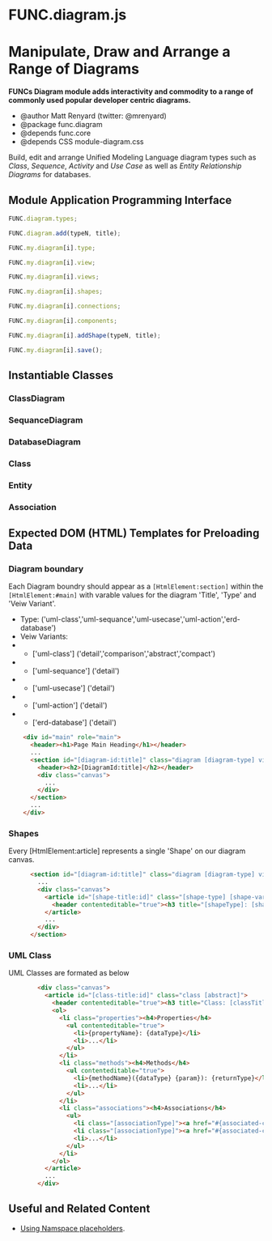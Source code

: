FUNC.diagram.js
==================================================================
Manipulate, Draw and Arrange a Range of Diagrams
==================================================================

**FUNCs Diagram module adds interactivity and commodity to a
range of commonly used popular developer centric diagrams.**

 * @author Matt Renyard (twitter: @mrenyard)
 * @package func.diagram
 * @depends func.core
 * @depends CSS module-diagram.css

Build, edit and arrange Unified Modeling Language diagram
types such as *Class*, *Sequence*, *Activity* and *Use Case*
as well as *Entity Relationship Diagrams* for databases.

Module Application Programming Interface
--------------------------------------------------
```javascript
FUNC.diagram.types;
```
```javascript
FUNC.diagram.add(typeN, title);
```
```javascript
FUNC.my.diagram[i].type;
```
```javascript
FUNC.my.diagram[i].view;
```
```javascript
FUNC.my.diagram[i].views;
```
```javascript
FUNC.my.diagram[i].shapes;
```
```javascript
FUNC.my.diagram[i].connections;
```
```javascript
FUNC.my.diagram[i].components;
```
```javascript
FUNC.my.diagram[i].addShape(typeN, title);
```
```javascript
FUNC.my.diagram[i].save();
```

Instantiable Classes
--------------------------------------------------
### ClassDiagram
### SequanceDiagram
### DatabaseDiagram

### Class
### Entity

### Association

Expected DOM (HTML) Templates for Preloading Data
--------------------------------------------------
### Diagram boundary
Each Diagram boundry should appear as a `[HtmlElement:section]`
within the `[HtmlElement:#main]` with varable values for the
diagram 'Title', 'Type' and 'Veiw Variant'.

 * Type: ('uml-class','uml-sequance','uml-usecase','uml-action','erd-database')
 * Veiw Variants:
 *  - ['uml-class'] ('detail','comparison','abstract','compact')
 *  - ['uml-sequance'] ('detail')
 *  - ['uml-usecase'] ('detail')
 *  - ['uml-action'] ('detail')
 *  - ['erd-database'] ('detail')

```html
    <div id="main" role="main">
      <header><h1>Page Main Heading</h1></header>
      ...
      <section id="[diagram-id:title]" class="diagram [diagram-type] view-[view-variant]">
        <header><h2>[DiagramId:title]</h2></header>
        <div class="canvas">
          ...
        </div>
      </section>
      ...
    </div>
```
### Shapes
Every [HtmlElement:article] represents a single 'Shape' on our diagram canvas.
```html
      <section id="[diagram-id:title]" class="diagram [diagram-type] view-[view-type]">
        ...
        <div class="canvas">
          <article id="[shape-title:id]" class="[shape-type] [shape-variant]">
            <header contenteditable="true"><h3 title="[shapeType]: [shapeTitle]">[shapeTitle]</h3></header>
          </article>
          ...
        </div>
      </section>
```
### UML Class
UML Classes are formated as below 
```html
        <div class="canvas">
          <article id="[class-title:id]" class="class [abstract]">
            <header contenteditable="true"><h3 title="Class: [classTitle]">[classTitle]</h3></header>
            <ol>
              <li class="properties"><h4>Properties</h4>
                <ul contenteditable="true">
                  <li>{propertyName}: {dataType}</li>
                  <li>...</li>
                </ul>
              </li>
              <li class="methods"><h4>Methods</h4>
                <ul contenteditable="true">
                  <li>{methodName}({dataType} {param}): {returnType}</li>
                  <li>...</li>
                </ul>
              </li>
              <li class="associations"><h4>Associations</h4>
                <ul>
                  <li class="[associationType]"><a href="#{associated-class}">{associatedClass} ([associationType])</a></li>
                  <li class="[associationType]"><a href="#{associated-class}">{associatedClass} ([associationType])</a><em class="label">[associationLabel]</em></li>
                  <li>...</li>
                </ul>
              </li>
            </ol>
          </article>
          ...
        </div>
```
Useful and Related Content
--------------------------------------------------
 - [Using Namspace placeholders](./core.md#using-namespaces-within-your-local-namespace).

